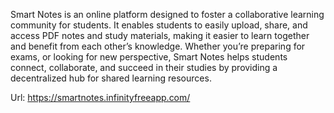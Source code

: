 Smart Notes is an online platform designed to foster a collaborative learning community for students. It enables students to easily upload, share, and access PDF notes and study materials, making it easier to learn together and benefit from each other’s knowledge. Whether you’re preparing for exams, or looking for new perspective, Smart Notes helps students connect, collaborate, and succeed in their studies by providing a decentralized hub for shared learning resources.

Url: https://smartnotes.infinityfreeapp.com/
